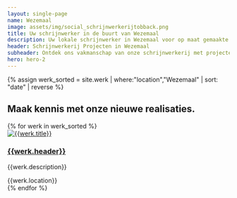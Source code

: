 ```yaml
---
layout: single-page
name: Wezemaal
image: assets/img/social_schrijnwerkerijtobback.png
title: Uw schrijnwerker in de buurt van Wezemaal
description: Uw lokale schrijnwerker in Wezemaal voor op maat gemaakte houten constructies. Kwaliteit en vakmanschap in elk project
header: Schrijnwerkerij Projecten in Wezemaal
subheader: Ontdek ons vakmanschap van onze schrijnwerkerij met projecten in de regio Wezemaal.
hero: hero-2
---
```


{% assign werk_sorted = site.werk | where:"location","Wezemaal" | sort: "date" | reverse %}

<section id="section-regio">
  <div class="container mt-5">
  <div class="row">
      <div class="col-md-12">
        <h2>Maak kennis met onze nieuwe realisaties.</h2>
      </div>
    </div>
    <div class="row">
      {% for werk in werk_sorted %}
        <div class="col-xs-12 col-md-6 col-lg-3 mt-5">
            <div class="card rounded-lg shadow-sm">
              <a href="{{werk.url}}" class="card-link"><img class="card-img-top" src="{{site.url}}/{{werk.img_thumb}}" alt="{{werk.title}}"></a>
              <div class="card-body">
                <a href="{{werk.url}}" class="card-link"><h3 class="card-title">{{werk.header}}</h3></a>
                <p class="card-text">{{werk.description}}</p>
                <div><i class="fa-solid fa-location-dot"></i><span class="werk-meta"> {{werk.location}}</span></div>
              </div>
            </div>
          </div>
      {% endfor %}
    </div>
  </div>
</section>
